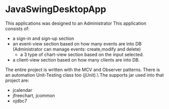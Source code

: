 # JavaSwingDesktopApp

This applications was designed to an Administrator
This application consists of:
  - a sign-in and sign-up section
  - an event-view section based on how many events are into DB (Administrator can manage events: create,modify and delete)
    - a 3 type of chart-view section based on the input selected.
  - a client-view section based on how many clients are into DB.

The entire project is written with the MCV and Observer patterns. There is an automation Unit-Testing class too (jUnit).\ 
The supports jar used into that project are:
  - jcalendar
  - jfreechart, jcommon
  - ojdbc7
  
